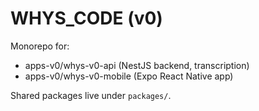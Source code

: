 # WHYS_CODE (v0)

Monorepo for:
- apps-v0/whys-v0-api (NestJS backend, transcription)
- apps-v0/whys-v0-mobile (Expo React Native app)

Shared packages live under `packages/`.
